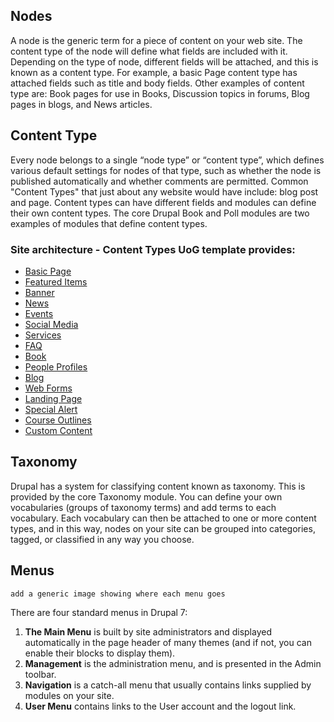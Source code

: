 ## Nodes
A node is the generic term for a piece of content on your web site. The content type of the node will define what fields are included with it. Depending on the type of node, different fields will be attached, and this is known as a content type. For example, a basic Page content type has attached fields such as title and body fields. Other examples of content type are: Book pages for use in Books, Discussion topics in forums, Blog pages in blogs, and News articles.

## Content Type
Every node belongs to a single “node type” or “content type”, which defines various default settings for nodes of that type, such as whether the node is published automatically and whether comments are permitted. Common "Content Types" that just about any website would have include: blog post and page. Content types can have different fields and modules can define their own content types. The core Drupal Book and Poll modules are two examples of modules that define content types.

### Site architecture - Content Types UoG template provides:
* [Basic Page](/howto-page.html)
* [Featured Items](/howto-featured.html)
* [Banner](/howto-banner.html)
* [News](/howto-news.html)
* [Events](/howto-events.html)
* [Social Media](/howto-socialmedia.html)
* [Services](/howto-services.html)
* [FAQ](/howto-FAQ.html)
* [Book](/howto-book.html)
* [People Profiles](/howto-profiles.html)
* [Blog](/howto-blog.html)
* [Web Forms](/howto-webforms.html)
* [Landing Page](/howto-landingpag.html)
* [Special Alert](/howto-specialalert.html)
* [Course Outlines](/howto-courseoutlines.html)
* [Custom Content](/howto-customcon.html)


## Taxonomy
Drupal has a system for classifying content known as taxonomy. This is provided by the core Taxonomy module. You can define your own vocabularies (groups of taxonomy terms) and add terms to each vocabulary. Each vocabulary can then be attached to one or more content types, and in this way, nodes on your site can be grouped into categories, tagged, or classified in any way you choose.

## Menus
`add a generic image showing where each menu goes`

There are four standard menus in Drupal 7:

1. **The Main Menu** is built by site administrators and displayed automatically in the page header of many themes (and if not, you can enable their blocks to display them).
2. **Management** is the administration menu, and is presented in the Admin toolbar.
3. **Navigation** is a catch-all menu that usually contains links supplied by modules on your site.
4. **User Menu** contains links to the User account and the logout link.

